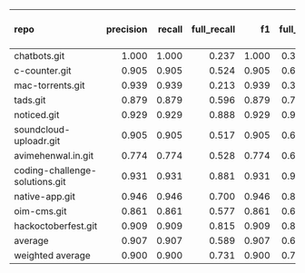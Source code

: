 | repo                           |   precision |   recall |   full_recall |    f1 |   full_f1 |   ppcr |   support |   full_support |   Rules Number |   Average Rule Len |
|:-------------------------------|------------:|---------:|--------------:|------:|----------:|-------:|----------:|---------------:|---------------:|-------------------:|
| chatbots.git                   |       1.000 |    1.000 |         0.237 | 1.000 |     0.383 |  0.237 |        36 |            152 |              1 |                1.0 |
| c-counter.git                  |       0.905 |    0.905 |         0.524 | 0.905 |     0.664 |  0.579 |        84 |            145 |              2 |                2.5 |
| mac-torrents.git               |       0.939 |    0.939 |         0.213 | 0.939 |     0.347 |  0.227 |        99 |            437 |              3 |                2.7 |
| tads.git                       |       0.879 |    0.879 |         0.596 | 0.879 |     0.710 |  0.678 |       527 |            777 |              4 |                3.5 |
| noticed.git                    |       0.929 |    0.929 |         0.888 | 0.929 |     0.908 |  0.956 |      8203 |           8583 |             68 |                6.2 |
| soundcloud-uploadr.git         |       0.905 |    0.905 |         0.517 | 0.905 |     0.658 |  0.571 |       306 |            536 |              4 |                8.0 |
| avimehenwal.in.git             |       0.774 |    0.774 |         0.528 | 0.774 |     0.628 |  0.682 |      3496 |           5123 |             17 |                6.8 |
| coding-challenge-solutions.git |       0.931 |    0.931 |         0.881 | 0.931 |     0.906 |  0.947 |      2728 |           2882 |             72 |                6.7 |
| native-app.git                 |       0.946 |    0.946 |         0.700 | 0.946 |     0.805 |  0.740 |      2945 |           3982 |             12 |                8.5 |
| oim-cms.git                    |       0.861 |    0.861 |         0.577 | 0.861 |     0.691 |  0.670 |       668 |            997 |             15 |                4.9 |
| hackoctoberfest.git            |       0.909 |    0.909 |         0.815 | 0.909 |     0.859 |  0.896 |      1059 |           1182 |             19 |                9.3 |
| average                        |       0.907 |    0.907 |         0.589 | 0.907 |     0.687 |  0.653 |      1831 |           2254 |             19 |                5.4 |
| weighted average               |       0.900 |    0.900 |         0.731 | 0.900 |     0.796 |  0.843 |           |                |                |                    |